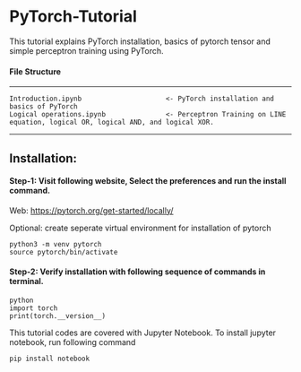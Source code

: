 # PyTorch-Tutorial

This tutorial explains PyTorch installation, basics of pytorch tensor and simple perceptron training using PyTorch.


#### File Structure

------------
    Introduction.ipynb                     <- PyTorch installation and basics of PyTorch
    Logical operations.ipynb               <- Perceptron Training on LINE equation, logical OR, logical AND, and logical XOR.
------------

## Installation:

#### Step-1: Visit following website, Select the preferences and run the install command.​

Web: https://pytorch.org/get-started/locally/

Optional: create seperate virtual environment for installation of pytorch​

    python3 -m venv pytorch​
    source pytorch/bin/activate​


#### Step-2: Verify installation with following sequence of commands in terminal.​

    python
    import torch
    print(torch.__version__)


This tutorial codes are covered with Jupyter Notebook. To install jupyter notebook, run following command

    pip install notebook
